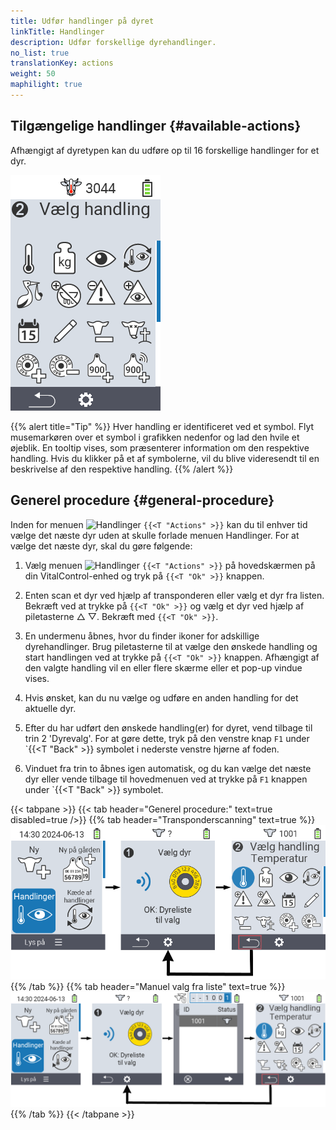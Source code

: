 ```yaml
---
title: Udfør handlinger på dyret
linkTitle: Handlinger
description: Udfør forskellige dyrehandlinger.
no_list: true
translationKey: actions
weight: 50
maphilight: true
---
```

## Tilgængelige handlinger {#available-actions}

Afhængigt af dyretypen kan du udføre op til 16 forskellige handlinger for et dyr.


<img src="images/menu2.png" alt="VitalControl Handlinger" title="Handlinger" usemap="#workmap" class="maphilight" />

<map name="workmap">
  <area shape="rect" coords="3,100,60,165" alt="Temperatur" title="Mål feber hos dine dyr&#10;Museklik: åbn dokumentation" href="/en/docs/actions/measure-temperature/">
  <area shape="rect" coords="60,100,118,165" alt="Vejning" title="Registrer vægten af dine dyr&#10;Museklik: åbn dokumentation" href="/en/docs/actions/record-weight/">
  <area shape="rect" coords="118,100,174,165" alt="Bedømmelse" title="Bedøm dine dyr&#10;Museklik: åbn dokumentation" href="/en/docs/actions/rating/">
  <area shape="rect" coords="174,100,230,165" alt="Handlingskæde" title="Anvend og indstil handlingskæden&#10;Museklik: åbn dokumentation" href="/en/docs/chain-of-actions/">
   <area shape="rect" coords="3,165,60,225" alt="Kælvning" title="Registrer en kælvning&#10;Museklik: åbn dokumentation" href="/en/docs/actions/calving/">
   <area shape="rect" coords="60,165,120,225" alt="Goldning" title="Gold en ko eller tilføj hende til listen over friske køer&#10;Museklik: åbn dokumentation" href="/en/docs/actions/dry-off/">
   <area shape="rect" coords="120,165,175,225" alt="Alarm" title="Tilføj og fjern dyr fra alarmlisten&#10;Museklik: åbn dokumentation" href="/en/docs/actions/alarm/">
   <area shape="rect" coords="175,165,230,225" alt="Under observation" title="Sæt dyr på observationslisten eller fjern dem&#10;Museklik: åbn dokumentation" href="/en/docs/actions/on-watch/">
   <area shape="rect" coords="3,225,60,280" alt="Dyrehistorik" title="Se et dyrs historik&#10;Museklik: åbn dokumentation" href="/en/docs/actions/animal-history/">
   <area shape="rect" coords="60,225,120,280" alt="Rediger" title="Rediger data for det valgte dyr&#10;Museklik: åbn dokumentation" href="/en/docs/actions/edit/">
   <area shape="rect" coords="120,225,175,280" alt="Afregistrere" title="Afregistrere et dyr&#10;Museklik: åbn dokumentation" href="/en/docs/actions/unregister/">
   <area shape="rect" coords="175,225,230,280" alt="Dyretab" title="Registrer et dyretab&#10;Museklik: åbn dokumentation" href="/en/docs/actions/animal-loss/">
   <area shape="rect" coords="3,280,60,337" alt="Link transponder" title="Tildel en transponder til et dyr&#10;Museklik: åbn dokumentation" href="/en/docs/actions/link-transponder/">
   <area shape="rect" coords="55,280,120,337" alt="Fjern link til transponder" title="Fjern transponderlinket til et dyr&#10;Museklik: åbn dokumentation" href="/en/docs/actions/unlink-transponder/">
   <area shape="rect" coords="120,280,175,337" alt="Link dyre-ID manuelt" title="Tildel et nationalt dyre-ID til et dyr, der ikke har et nationalt dyre-ID&#10;Museklik: åbn dokumentation" href="/en/docs/actions/link-animal-id/#link-animal-id">
   <area shape="rect" coords="175,280,230,337" alt="Link dyre-ID med scanning" title="Tildel et nationalt dyre-ID til et dyr, der ikke har et nationalt dyre-ID&#10;Museklik: åbn dokumentation" href="/en/docs/actions/link-animal-id/#link-animal-id-with-electronic-ear-tag-scan">


   <area shape="rect" coords="100,340,140,375" alt="Indstillinger" title="Åbn indstillingerne&#10;Museklik: til dokumentationen" href="/en/docs/actions/setting/">
</map>

{{% alert title="Tip" %}}
Hver handling er identificeret ved et symbol. Flyt musemarkøren over et symbol i grafikken nedenfor og lad den hvile et øjeblik. En tooltip vises, som præsenterer information om den respektive handling. Hvis du klikker på et af symbolerne, vil du blive videresendt til en beskrivelse af den respektive handling.
{{% /alert %}}

## Generel procedure {#general-procedure}

Inden for menuen  <img src="/icons/actions.svg" width="40" align="bottom" alt="Handlinger" /> `{{<T "Actions" >}}` kan du til enhver tid vælge det næste dyr uden at skulle forlade menuen Handlinger. For at vælge det næste dyr, skal du gøre følgende:

1. Vælg menuen  <img src="/icons/actions.svg" width="40" align="bottom" alt="Handlinger" /> `{{<T "Actions" >}}` på hovedskærmen på din VitalControl-enhed og tryk på `{{<T "Ok" >}}` knappen.

2. Enten scan et dyr ved hjælp af transponderen eller vælg et dyr fra listen. Bekræft ved at trykke på `{{<T "Ok" >}}` og vælg et dyr ved hjælp af piletasterne △ ▽. Bekræft med `{{<T "Ok" >}}`.

3. En undermenu åbnes, hvor du finder ikoner for adskillige dyrehandlinger. Brug piletasterne til at vælge den ønskede handling og start handlingen ved at trykke på `{{<T "Ok" >}}` knappen. Afhængigt af den valgte handling vil en eller flere skærme eller et pop-up vindue vises.

4. Hvis ønsket, kan du nu vælge og udføre en anden handling for det aktuelle dyr.

5. Efter du har udført den ønskede handling(er) for dyret, vend tilbage til trin 2 'Dyrevalg'. For at gøre dette, tryk på den venstre knap `F1` under `{{<T "Back" >}} symbolet i nederste venstre hjørne af foden.

6. Vinduet fra trin to åbnes igen automatisk, og du kan vælge det næste dyr eller vende tilbage til hovedmenuen ved at trykke på `F1` knappen under `{{<T "Back" >}} symbolet.

{{< tabpane >}}
{{< tab header="Generel procedure:" text=true disabled=true />}}
{{% tab header="Transponderscanning" text=true %}}
![VitalControl: Menu Handlinger Generel procedure](images/next-animal-scan.png "Udførelse af dyrehandlinger, valg via scanning")
{{% /tab %}}
{{% tab header="Manuel valg fra liste" text=true %}}
![VitalControl: Menu Handlinger Generel procedure](images/next-animal-manual-select.png "Udførelse af dyrehandlinger, manuelt valg")
{{% /tab %}}
{{< /tabpane >}}


